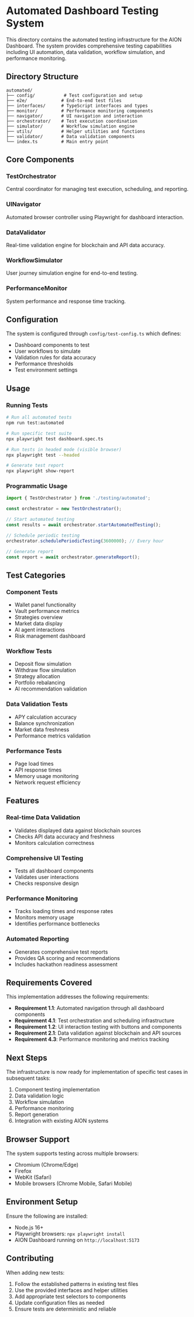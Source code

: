 # Automated Dashboard Testing System

This directory contains the automated testing infrastructure for the AION Dashboard. The system provides comprehensive testing capabilities including UI automation, data validation, workflow simulation, and performance monitoring.

## Directory Structure

```
automated/
├── config/           # Test configuration and setup
├── e2e/             # End-to-end test files
├── interfaces/      # TypeScript interfaces and types
├── monitor/         # Performance monitoring components
├── navigator/       # UI navigation and interaction
├── orchestrator/    # Test execution coordination
├── simulator/       # Workflow simulation engine
├── utils/           # Helper utilities and functions
├── validator/       # Data validation components
└── index.ts         # Main entry point
```

## Core Components

### TestOrchestrator
Central coordinator for managing test execution, scheduling, and reporting.

### UINavigator
Automated browser controller using Playwright for dashboard interaction.

### DataValidator
Real-time validation engine for blockchain and API data accuracy.

### WorkflowSimulator
User journey simulation engine for end-to-end testing.

### PerformanceMonitor
System performance and response time tracking.

## Configuration

The system is configured through `config/test-config.ts` which defines:
- Dashboard components to test
- User workflows to simulate
- Validation rules for data accuracy
- Performance thresholds
- Test environment settings

## Usage

### Running Tests

```bash
# Run all automated tests
npm run test:automated

# Run specific test suite
npx playwright test dashboard.spec.ts

# Run tests in headed mode (visible browser)
npx playwright test --headed

# Generate test report
npx playwright show-report
```

### Programmatic Usage

```typescript
import { TestOrchestrator } from './testing/automated';

const orchestrator = new TestOrchestrator();

// Start automated testing
const results = await orchestrator.startAutomatedTesting();

// Schedule periodic testing
orchestrator.schedulePeriodicTesting(3600000); // Every hour

// Generate report
const report = await orchestrator.generateReport();
```

## Test Categories

### Component Tests
- Wallet panel functionality
- Vault performance metrics
- Strategies overview
- Market data display
- AI agent interactions
- Risk management dashboard

### Workflow Tests
- Deposit flow simulation
- Withdraw flow simulation
- Strategy allocation
- Portfolio rebalancing
- AI recommendation validation

### Data Validation Tests
- APY calculation accuracy
- Balance synchronization
- Market data freshness
- Performance metrics validation

### Performance Tests
- Page load times
- API response times
- Memory usage monitoring
- Network request efficiency

## Features

### Real-time Data Validation
- Validates displayed data against blockchain sources
- Checks API data accuracy and freshness
- Monitors calculation correctness

### Comprehensive UI Testing
- Tests all dashboard components
- Validates user interactions
- Checks responsive design

### Performance Monitoring
- Tracks loading times and response rates
- Monitors memory usage
- Identifies performance bottlenecks

### Automated Reporting
- Generates comprehensive test reports
- Provides QA scoring and recommendations
- Includes hackathon readiness assessment

## Requirements Covered

This implementation addresses the following requirements:

- **Requirement 1.1**: Automated navigation through all dashboard components
- **Requirement 4.1**: Test orchestration and scheduling infrastructure
- **Requirement 1.2**: UI interaction testing with buttons and components
- **Requirement 2.1**: Data validation against blockchain and API sources
- **Requirement 4.3**: Performance monitoring and metrics tracking

## Next Steps

The infrastructure is now ready for implementation of specific test cases in subsequent tasks:

1. Component testing implementation
2. Data validation logic
3. Workflow simulation
4. Performance monitoring
5. Report generation
6. Integration with existing AION systems

## Browser Support

The system supports testing across multiple browsers:
- Chromium (Chrome/Edge)
- Firefox
- WebKit (Safari)
- Mobile browsers (Chrome Mobile, Safari Mobile)

## Environment Setup

Ensure the following are installed:
- Node.js 16+
- Playwright browsers: `npx playwright install`
- AION Dashboard running on `http://localhost:5173`

## Contributing

When adding new tests:
1. Follow the established patterns in existing test files
2. Use the provided interfaces and helper utilities
3. Add appropriate test selectors to components
4. Update configuration files as needed
5. Ensure tests are deterministic and reliable
